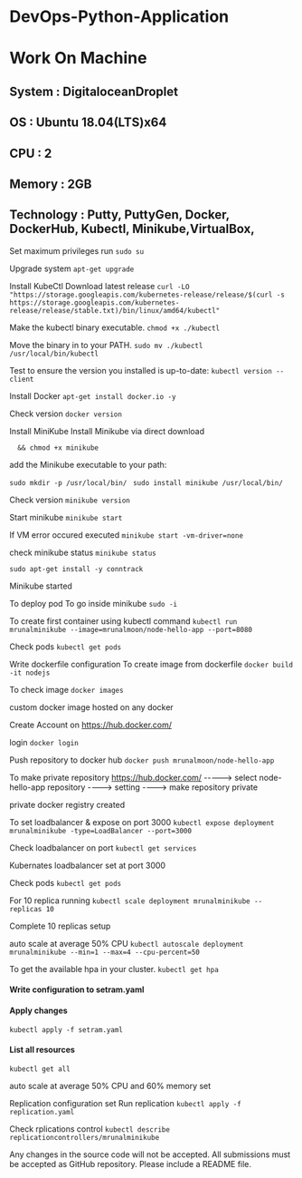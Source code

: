 # DevOps-Python-Application

# Work On Machine
## System : DigitaloceanDroplet 
## OS : Ubuntu 18.04(LTS)x64
## CPU : 2 
## Memory : 2GB
## Technology :  Putty, PuttyGen, Docker, DockerHub, Kubectl, Minikube,VirtualBox,

Set maximum privileges run 
```sudo su ```

Upgrade system
```apt-get upgrade ```

Install KubeCtl
Download latest release
```curl -LO "https://storage.googleapis.com/kubernetes-release/release/$(curl -s https://storage.googleapis.com/kubernetes-release/release/stable.txt)/bin/linux/amd64/kubectl" ``` 

Make the kubectl binary executable.
```chmod +x ./kubectl ``` 

Move the binary in to your PATH.
```sudo mv ./kubectl /usr/local/bin/kubectl ``` 

Test to ensure the version you installed is up-to-date:
```kubectl version --client ``` 

Install Docker
```apt-get install docker.io -y ``` 

Check version
```docker version ``` 

Install MiniKube
Install Minikube via direct download
```curl -Lo minikube https://storage.googleapis.com/minikube/releases/latest/minikube-linux-amd64 \
  && chmod +x minikube
  ```

add the Minikube executable to your path:

```sudo mkdir -p /usr/local/bin/ ``` 
```sudo install minikube /usr/local/bin/ ``` 

Check version
```minikube version ``` 

Start minikube
```minikube start ``` 

If VM error occured executed
```minikube start -vm-driver=none ``` 

check minikube status
```minikube status ```

```sudo apt-get install -y conntrack ```

Minikube started

To deploy pod
To go inside minikube
```sudo -i ```

To create first container using kubectl command
```kubectl run mrunalminikube --image=mrunalmoon/node-hello-app --port=8080 ```

Check pods
```kubectl get pods ```

Write dockerfile configuration
To create image from dockerfile
```docker build -it nodejs ```

To check image
```docker images ```

custom docker image hosted on any docker

Create Account on https://hub.docker.com/

login
```docker login ```

Push repository to docker hub
```docker push mrunalmoon/node-hello-app ```

To make private repository
https://hub.docker.com/ -----> select node-hello-app repository ----> setting ----> make repository private

private docker registry created

To set loadbalancer & expose on port 3000
```kubectl expose deployment mrunalminikube -type=LoadBalancer --port=3000 ```

Check loadbalancer on port
```kubectl get services ```

Kubernates loadbalancer set at port 3000

Check pods
```kubectl get pods ```

For 10 replica running
```kubectl scale deployment mrunalminikube --replicas 10 ```

Complete 10 replicas setup

auto scale at average 50% CPU
```kubectl autoscale deployment mrunalminikube --min=1 --max=4 --cpu-percent=50```

To get the available hpa in your cluster.
```kubectl get hpa```

#### Write configuration to setram.yaml
#### Apply changes
```kubectl apply -f setram.yaml```

#### List all resources
```kubectl get all```

auto scale at average 50% CPU and 60% memory set

Replication configuration set
Run replication
```kubectl apply -f replication.yaml ```

Check rplications control
```kubectl describe replicationcontrollers/mrunalminikube ```

Any changes in the source code will not be accepted.
All submissions must be accepted as GitHub repository.
Please include a README file.





